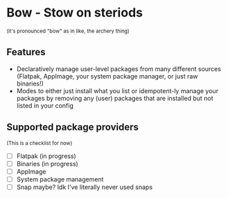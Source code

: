 # Bow - Stow on steriods

<small>(it's pronounced "bow" as in like, the archery thing)</small>

## Features

- Declaratively manage user-level packages from many different sources (Flatpak, AppImage, your system package manager, or just raw binaries!)
- Modes to either just install what you list or idempotent-ly manage your packages by removing any (user) packages that are installed but not listed in your config

## Supported package providers

<small>(This is a checklist for now)</small>

- [ ] Flatpak (in progress)
- [ ] Binaries (in progress)
- [ ] AppImage
- [ ] System package management
- [ ] Snap maybe? Idk I've literally never used snaps
